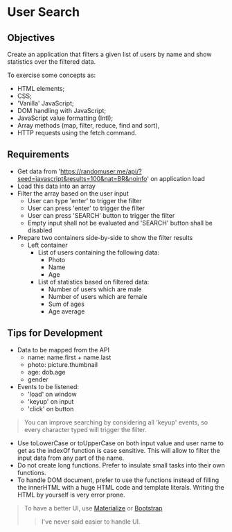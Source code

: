 # User Search
## Objectives

Create an application that filters a given list of users by name and show statistics over the filtered data.

To exercise some concepts as:
* HTML elements;
* CSS;
* 'Vanilla' JavaScript;
* DOM handling with JavaScript;
* JavaScript value formatting (Intl);
* Array methods (map, filter, reduce, find and sort),
* HTTP requests using the fetch command.

## Requirements
* Get data from 'https://randomuser.me/api/?seed=javascript&results=100&nat=BR&noinfo' on application load
* Load this data into an array
* Filter the array based on the user input
  * User can type 'enter' to trigger the filter
  * User can press 'enter' to trigger the filter
  * User can press 'SEARCH' button to trigger the filter
  * Empty input shall not be evaluated and 'SEARCH' button shall be disabled
* Prepare two containers side-by-side to show the filter results
  * Left container
    * List of users containing the following data:
      * Photo
      * Name
      * Age
    * List of statistics based on filtered data:
      * Number of users which are male
      * Number of users which are female
      * Sum of ages
      * Age average

## Tips for Development

* Data to be mapped from the API
  * name: name.first + name.last
  * photo: picture.thumbnail
  * age: dob.age
  * gender
* Events to be listened:
  * 'load' on window
  * 'keyup' on input
  * 'click' on button

> You can improve searching by considering all 'keyup' events, so every character typed will trigger the filter.

* Use toLowerCase or toUpperCase on both input value and user name to get as the indexOf function is case sensitive. This will allow to filter the input data from any part of the name.
* Do not create long functions. Prefer to insulate small tasks into their own functions.
* To handle DOM document, prefer to use the functions instead of filling the innerHTML with a huge HTML code and template literals. Writing the HTML by yourself is very error prone.

> To have a better UI, use [Materialize](https://materializecss.com) or [Bootstrap](https://getbootstrap.com)
>> I've never said easier to handle UI.
